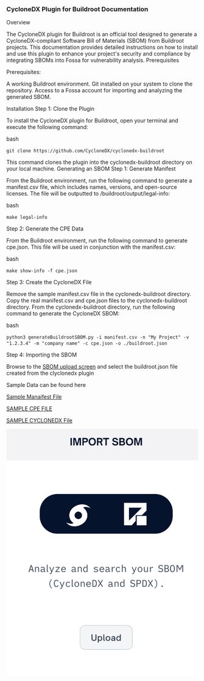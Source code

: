 ### CycloneDX Plugin for Buildroot Documentation
Overview

The CycloneDX plugin for Buildroot is an official tool designed to generate a CycloneDX-compliant Software Bill of Materials (SBOM) from Buildroot projects. This documentation provides detailed instructions on how to install and use this plugin to enhance your project's security and compliance by integrating SBOMs into Fossa for vulnerability analysis.
Prerequisites

Prerequisites:

A working Buildroot environment.
Git installed on your system to clone the repository.
Access to a Fossa account for importing and analyzing the generated SBOM.

Installation
Step 1: Clone the Plugin

To install the CycloneDX plugin for Buildroot, open your terminal and execute the following command:

bash
```
git clone https://github.com/CycloneDX/cyclonedx-buildroot
```

This command clones the plugin into the cyclonedx-buildroot directory on your local machine.
Generating an SBOM
Step 1: Generate Manifest

From the Buildroot environment, run the following command to generate a manifest.csv file, which includes names, versions, and open-source licenses. The file will be outputted to /buildroot/output/legal-info:

bash
```
make legal-info
```
Step 2: Generate the CPE Data

From the Buildroot environment, run the following command to generate cpe.json. This file will be used in conjunction with the manifest.csv:

bash
```
make show-info -f cpe.json
```
Step 3: Create the CycloneDX File

Remove the sample manifest.csv file in the cyclonedx-buildroot directory. Copy the real manifest.csv and cpe.json files to the cyclonedx-buildroot directory. From the cyclonedx-buildroot directory, run the following command to generate the CycloneDX SBOM:

bash
```
python3 generateBuildrootSBOM.py -i manifest.csv -n "My Project" -v "1.2.3.4" -m "company name" -c cpe.json -o ./buildroot.json
```
Step 4: Importing the SBOM

Browse to the [SBOM upload screen](https://app.fossa.com/projects/import/upload/sbom) and select the buildroot.json file created from the clyclonedx plugin 

Sample Data can be found here 

[Sample Manaifest File ](https://github.com/rlfagan/buildroot-cyclone-dx/blob/main/manifest.csv)

[SAMPLE CPE FILE](https://github.com/rlfagan/buildroot-cyclone-dx/blob/main/cpe.json)

[SAMPLE CYCLONEDX File](https://github.com/rlfagan/buildroot-cyclone-dx/blob/main/buildroot.json)

[![Alt text](/import.png)](https://app.fossa.com/projects/import/upload/sbom)

